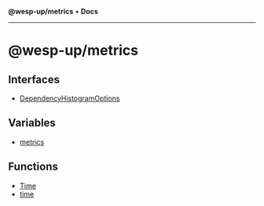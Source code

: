 **@wesp-up/metrics** • **Docs**

---

# @wesp-up/metrics

## Interfaces

- [DependencyHistogramOptions](interfaces/DependencyHistogramOptions.md)

## Variables

- [metrics](variables/metrics.md)

## Functions

- [Time](functions/Time.md)
- [time](functions/time-1.md)
